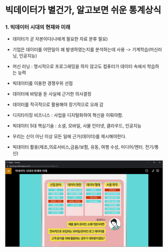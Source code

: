 # 빅데이터가 별건가, 알고보면 쉬운 통계상식



### 1. 빅데이터 시대의 현재와 미래

- 데이터가 곧 자본이다(나에게 필요한 자료 분류 필요)

- 기업은 데이터를 어떤일이 왜 발생하였는지를 분석하는데 사용 -> 기계학습(머신러닝, 인공지능)

- 머신 러닝 : 명시적으로 프로그래밍을 하지 않고도 컴퓨터가 데이터 속에서 학습하는 능력

- 빅데이터를 이용한 경쟁우위 선점
- 데이터에 바탕을 둔 사실에 근거한 의사결정

- 데이터를 적극적으로 활용해야 장기적으로 오래 감



- 디지타이징 비즈니스 : 사업을 디지털화하여 혁신을 이뤄야함.
- 빅데이터 5대 핵심기술 : 소셜, 모바일, 사물 인터넷, 클라우드, 인공지능

- 우리는 신이 아닌 이상 모든 일에 근거(데이터)를 제시해야한다.

- 빅데이터 활용(제조,의료서비스,금융/보험, 유동, 여행 수성, 미디어/엔터. 전기/통신)

![image-20211211132445469](BigData_Elearning.assets/image-20211211132445469.png)

